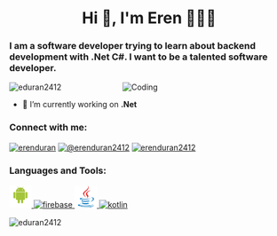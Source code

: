 <h1 align="center">Hi 👋, I'm Eren 👨🏻‍💻</h1>
<h3 align="left">I am a software developer trying to learn about backend development with .Net C#. I want to be a talented software developer.</h3>
<img align="right" alt="Coding" width="300" src="https://media0.giphy.com/media/vmQAsNXEgvItJxpgL4/giphy.gif?cid=ecf05e47urqaqckspjzu5827eyhwz15nk2e5aymb0ha5zvkn&rid=giphy.gif&ct=g">
<p align="left"> <img src="https://komarev.com/ghpvc/?username=eduran2412&label=Profile%20views&color=12af3a&style=flat" alt="eduran2412" /> </p>

- 🔭 I’m currently working on **.Net**

<h3 align="left">Connect with me:</h3>
<p align="left">
<a href="https://linkedin.com/in/erenduran" target="blank"><img align="center" src="https://raw.githubusercontent.com/rahuldkjain/github-profile-readme-generator/master/src/images/icons/Social/linked-in-alt.svg" alt="erenduran" height="30" width="40" /></a>
<a href="https://medium.com/@erenduran2412" target="blank"><img align="center" src="https://raw.githubusercontent.com/rahuldkjain/github-profile-readme-generator/master/src/images/icons/Social/medium.svg" alt="@erenduran2412" height="30" width="40" /></a>
<a href="https://www.hackerrank.com/erenduran2412" target="blank"><img align="center" src="https://raw.githubusercontent.com/rahuldkjain/github-profile-readme-generator/master/src/images/icons/Social/hackerrank.svg" alt="erenduran2412" height="30" width="40" /></a>
</p>

<h3 align="left">Languages and Tools:</h3>
<p align="left"> <a href="https://developer.android.com" target="_blank" rel="noreferrer"> <img src="https://raw.githubusercontent.com/devicons/devicon/master/icons/android/android-original-wordmark.svg" alt="android" width="40" height="40"/> </a> <a href="https://firebase.google.com/" target="_blank" rel="noreferrer"> <img src="https://www.vectorlogo.zone/logos/firebase/firebase-icon.svg" alt="firebase" width="40" height="40"/> </a> <a href="https://www.java.com" target="_blank" rel="noreferrer"> <img src="https://raw.githubusercontent.com/devicons/devicon/master/icons/java/java-original.svg" alt="java" width="40" height="40"/> </a> <a href="https://kotlinlang.org" target="_blank" rel="noreferrer"> <img src="https://www.vectorlogo.zone/logos/kotlinlang/kotlinlang-icon.svg" alt="kotlin" width="40" height="40"/> </a> </p>

<p><img align="center" src="https://github-readme-stats.vercel.app/api/top-langs?username=eduran2412&show_icons=true&theme=dark&title_color=4b5320&text_color=808080&bg_color=ffffff&locale=en&layout=compact" alt="eduran2412" /></p>
